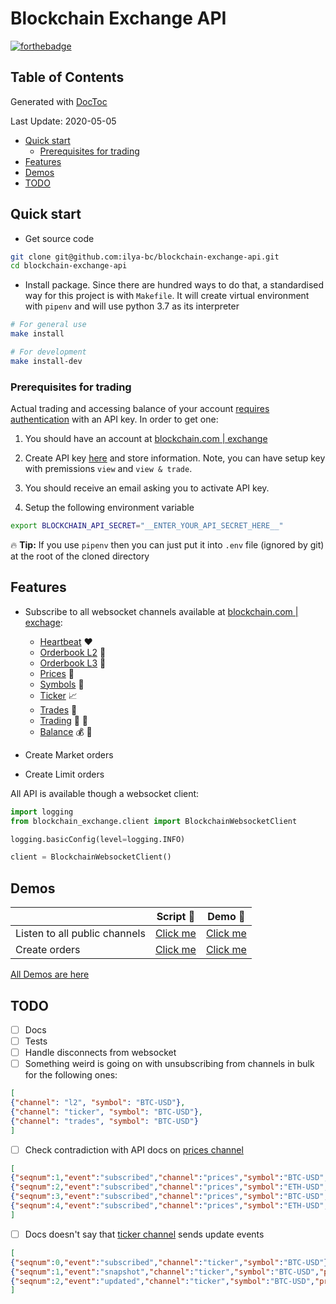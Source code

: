 # Blockchain Exchange API
[![forthebadge](https://forthebadge.com/images/badges/built-with-love.svg)](https://exchange.blockchain.com/)

<!-- START doctoc generated TOC please keep comment here to allow auto update -->
<!-- DON'T EDIT THIS SECTION, INSTEAD RE-RUN doctoc TO UPDATE -->

## Table of Contents
Generated with [DocToc](https://github.com/thlorenz/doctoc)

Last Update: 2020-05-05

- [Quick start](#quick-start)
  - [Prerequisites for trading](#prerequisites-for-trading)
- [Features](#features)
- [Demos](#demos)
- [TODO](#todo)

<!-- END doctoc generated TOC please keep comment here to allow auto update -->

## Quick start
-   Get source code
```bash
git clone git@github.com:ilya-bc/blockchain-exchange-api.git
cd blockchain-exchange-api
```

-   Install package. Since there are hundred ways to do that, a standardised way for this project is with `Makefile`. It will create virtual environment with `pipenv` and will use python 3.7 as its interpreter
```bash
# For general use
make install

# For development
make install-dev
```

### Prerequisites for trading
Actual trading and accessing balance of your account [requires authentication](https://exchange.blockchain.com/api/#authenticated-channels) with an API key. In order to get one:

1.  You should have an account at [blockchain.com | exchange](https://exchange.blockchain.com/)

1.  Create API key [here](https://exchange.blockchain.com/settings/api) and store information. Note, you can have setup key with premissions `view` and `view & trade`.

1.  You should receive an email asking you to activate API key.

1.  Setup the following environment variable
```bash
export BLOCKCHAIN_API_SECRET="__ENTER_YOUR_API_SECRET_HERE__"
```
:fire: **Tip:** If you use `pipenv` then you can just put it into `.env` file (ignored by git) at the root of the cloned directory

## Features
-   Subscribe to all websocket channels available at [blockchain.com | exchage](https://exchange.blockchain.com/api/#websocket-api):
    -   [Heartbeat](https://exchange.blockchain.com/api/#heartbeat) :hearts:
    -   [Orderbook L2](https://exchange.blockchain.com/api/#l2-order-book) :blue_book:
    -   [Orderbook L3](https://exchange.blockchain.com/api/#l3-order-book) :green_book:
    -   [Prices](https://exchange.blockchain.com/api/#prices) :atm:
    -   [Symbols](https://exchange.blockchain.com/api/#symbols) :symbols:
    -   [Ticker](https://exchange.blockchain.com/api/#ticker) :chart_with_upwards_trend:
    -   [Trades](https://exchange.blockchain.com/api/#trades) :currency_exchange:
    -   [Trading](https://exchange.blockchain.com/api/#trading) :bank: :closed_lock_with_key:
    -   [Balance](https://exchange.blockchain.com/api/#balances) :moneybag: :closed_lock_with_key:

-   Create Market orders
-   Create Limit orders

All API is available though a websocket client:
```python
import logging
from blockchain_exchange.client import BlockchainWebsocketClient

logging.basicConfig(level=logging.INFO)

client = BlockchainWebsocketClient()
```


## Demos
|                               | Script :snake:   | Demo :movie_camera:    |
|-------------------------------|----------|----------|
| Listen to all public channels | [Click me](https://github.com/ilya-bc/blockchain-exchange-api/blob/master/examples/00-subscribe_to_public-channels.py) | [Click me](https://drive.google.com/open?id=1jw15dL1qMNJEGbnOsuhr6q0QQWhxLgjs) |
| Create orders                 | [Click me](https://github.com/ilya-bc/blockchain-exchange-api/blob/master/examples/01-subscribe-to-trading-channel.py) | [Click me](https://drive.google.com/open?id=1GP4n_JosneEKd38OYPtAuo_fDhIKHmDL) |

[All Demos are here](https://drive.google.com/open?id=1DXx-EFS6c0jdJlWgg6X7uwhzYbscuL8d)

## TODO
- [ ]   Docs
- [ ]   Tests
- [ ]   Handle disconnects from websocket
- [ ]   Something weird is going on with unsubscribing from channels in bulk for the following ones:
```json
[
{"channel": "l2", "symbol": "BTC-USD"},
{"channel": "ticker", "symbol": "BTC-USD"},
{"channel": "trades", "symbol": "BTC-USD"}
]
```
- [ ]   Check contradiction with API docs on [prices channel](https://exchange.blockchain.com/api/#prices)
```json
[
{"seqnum":1,"event":"subscribed","channel":"prices","symbol":"BTC-USD","granularity":60},
{"seqnum":2,"event":"subscribed","channel":"prices","symbol":"ETH-USD","granularity":60},
{"seqnum":3,"event":"subscribed","channel":"prices","symbol":"BTC-USD","granularity":300},
{"seqnum":4,"event":"subscribed","channel":"prices","symbol":"ETH-USD","granularity":300}
]
```
- [ ]   Docs doesn't say that [ticker channel](https://exchange.blockchain.com/api/#ticker) sends update events
```json
[
{"seqnum":0,"event":"subscribed","channel":"ticker","symbol":"BTC-USD"},
{"seqnum":1,"event":"snapshot","channel":"ticker","symbol":"BTC-USD","price_24h":8744.9,"volume_24h":155.77132628,"last_trade_price":8881.0},
{"seqnum":2,"event":"updated","channel":"ticker","symbol":"BTC-USD","price_24h":8754.8,"volume_24h":155.70446581}
]
```
